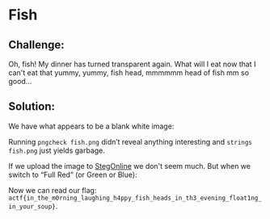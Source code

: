 # Fish

## Challenge:

Oh, fish! My dinner has turned transparent again. What will I eat now that I can't eat that yummy, yummy, fish head, mmmmmm head of fish mm so good...

## Solution:

We have what appears to be a blank white image:

Running `pngcheck fish.png` didn’t reveal anything interesting and `strings fish.png` just yields garbage.

If we upload the image to [StegOnline](https://stegonline.georgeom.net/) we don't seem much. But when we switch to “Full Red” (or Green or Blue):

Now we can read our flag: `actf{in_the_m0rning_laughing_h4ppy_fish_heads_in_th3_evening_float1ng_in_your_soup}`.
